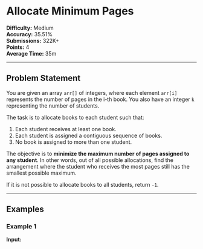 # Allocate Minimum Pages

**Difficulty:** Medium  
**Accuracy:** 35.51%  
**Submissions:** 322K+  
**Points:** 4  
**Average Time:** 35m  

---

## Problem Statement
You are given an array `arr[]` of integers, where each element `arr[i]` represents the number of pages in the i-th book. You also have an integer `k` representing the number of students.  

The task is to allocate books to each student such that:

1. Each student receives at least one book.  
2. Each student is assigned a contiguous sequence of books.  
3. No book is assigned to more than one student.  

The objective is to **minimize the maximum number of pages assigned to any student**. In other words, out of all possible allocations, find the arrangement where the student who receives the most pages still has the smallest possible maximum.

If it is not possible to allocate books to all students, return `-1`.

---

## Examples

### Example 1
**Input:**  
